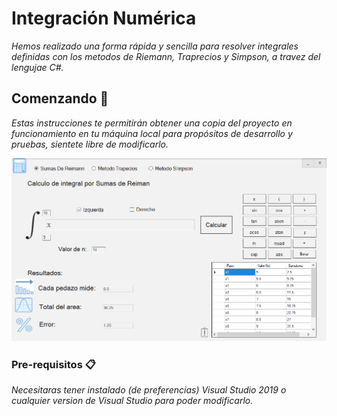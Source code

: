 # Integración Numérica

_Hemos realizado una forma rápida y sencilla para resolver integrales definidas con los metodos de Riemann, Traprecios y Simpson, a travez del lengujae C#._

## Comenzando 🚀

_Estas instrucciones te permitirán obtener una copia del proyecto en funcionamiento en tu máquina local para propósitos de desarrollo y pruebas, sientete libre de modificarlo._

![](Pics/muestra.png)
### Pre-requisitos 📋

_Necesitaras tener instalado (de preferencias) Visual Studio 2019 o cualquier version de Visual Studio para poder modificarlo._
